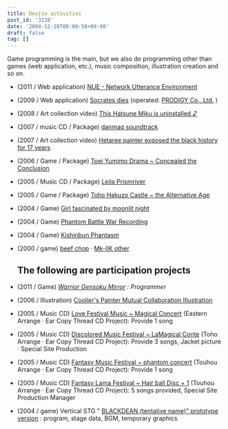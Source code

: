 ```yaml
---
title: Doujin activities
post_id: '3228'
date: '2004-12-28T00:00:58+09:00'
draft: false
tag: []
---
```


Game programming is the main, but we also do programming other than games (web application, etc.), music composition, illustration creation and so on.

*   (2011 / Web application) [NUE - Network Utterance Environment](/nue)
*   (2009 / Web application) [Socrates dies](http://prodigy-inc.co.jp/labo/socrates/) (operated: [PRODIGY Co., Ltd.](http://prodigy-inc.co.jp/) )
*   (2008 / Art collection video) [This Hatsune Miku is uninstalled ♪](http://www.nicovideo.jp/watch/sm2197976)
*   (2007 / music CD / Package) [danmaq soundtrack](/!/dst/)
*   (2007 / Art collection video) [Hetaree painter exposed the black history for 17 years](http://www.nicovideo.jp/watch/sm1331302)
*   (2006 / Game / Package) [Toei Yumimo Drama ~ Concealed the Conclusion](/!/thC/)
*   (2005 / Music CD / Package) [Leila Prismriver](/!/leila/)
*   (2005 / Game / Package) [Toho Hakuzo Castle ~ the Alternative Age](/!/thA/)
*   (2004 / Game) [Girl fascinated by moonlit night](/tag/touhou-in-phantasm)
*   (2004 / Game) [Phantom Battle War Recording](/touhou-pcb-g)
*   (2004 / Game) [Kishinbun Phantasm](/tag/touhou-eosd-phantasm)
*   (2000 / game) [beef chop](/choppin) · [Mk-IIK other](/mk-iik)
    
    ## The following are participation projects
    
*   (2011 / Game) _[Warrior Gensoku Mirror](http://kagaminer.in/) : Programmer_
    
*   (2006 / Illustration) [Coolier's Painter Mutual Collaboration Illustration](/3522)
*   (2005 / Music CD) [Love Festival Music ~ Magical Concert](http://marisa.kicks-ass.net/) (Eastern Arrange · Ear Copy Thread CD Project): Provide 1 song
*   (2005 / Music CD) [Discolored Music Festival ~ LaMagical Conte](http://lama.danmaq.com/lamarisa/) (Toho Arrange · Ear Copy Thread CD Project): Provide 3 songs, Jacket picture · Special Site Production
*   (2005 / Music CD) [Fantasy Music Festival ~ phantom concert](http://tsubu.s104.xrea.com/thcd/) (Touhou Arrange · Ear Copy Thread CD Project): Provide 1 song
*   (2005 / Music CD) [Fantasy Lama Festival ~ Hair ball Disc + 1](http://lama.danmaq.com/lama/) (Touhou Arrange · Ear Copy Thread CD Project): 5 songs provided, Special Site Production Manager
*   (2004 / game) Vertical STG " [BLACKDEAN (tentative name)" prototype version](/image/old/bd.png) : program, stage data, BGM, temporary graphics